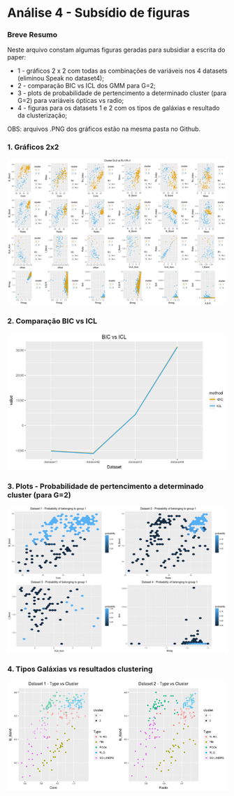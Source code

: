 # Análise 4 - Subsídio de figuras


### Breve Resumo
Neste arquivo constam algumas figuras geradas para subsidiar a escrita do paper:

* 1 - gráficos 2 x 2 com todas as combinações de variáveis nos 4 datasets (eliminou Speak no dataset4);
* 2 - comparação BIC vs ICL dos GMM para G=2;
* 3 - plots de probabilidade de pertencimento a determinado cluster (para G=2) para variáveis ópticas vs radio;
* 4 - figuras para os datasets 1 e 2 com os tipos de galáxias e resultado da clusterização;

OBS: arquivos .PNG dos gráficos estão na mesma pasta no Github.



### 1. Gráficos 2x2

![](analise4_files/figure-html/unnamed-chunk-1-1.png)<!-- -->

### 2. Comparação BIC vs ICL

![](analise4_files/figure-html/unnamed-chunk-2-1.png)<!-- -->

### 3. Plots - Probabilidade de pertencimento a determinado cluster (para G=2)

![](analise4_files/figure-html/unnamed-chunk-3-1.png)<!-- -->

### 4. Tipos Galáxias vs resultados clustering

![](analise4_files/figure-html/unnamed-chunk-4-1.png)<!-- -->

